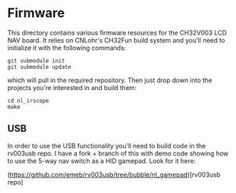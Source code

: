 # Firmware
This directory contains various firmware resources for the CH32V003 LCD NAV board.
It relies on CNLohr's CH32Fun build system and you'll need to initialize it with
the following commands:

```
git submodule init
git submodule update
```
which will pull in the required repository. Then just drop down into the projects
you're interested in and build them:
```
cd nl_irscope
make
```

## USB
In order to use the USB functionality you'll need to build code in the
rv003usb repo. I have a fork + branch of this with demo code showing how to
use the 5-way nav switch as a HID gamepad. Look for it here:

(https://github.com/emeb/rv003usb/tree/bubble/nl_gamepad)[rv003usb repo]
